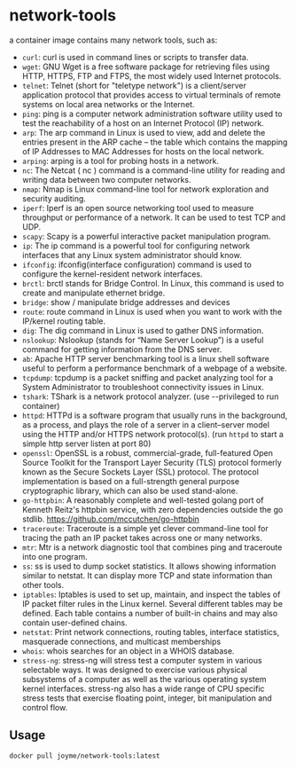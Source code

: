 # network-tools
a container image contains many network tools, such as: 
- `curl`: curl is used in command lines or scripts to transfer data. 
- `wget`: GNU Wget is a free software package for retrieving files using HTTP, HTTPS, FTP and FTPS, the most widely used Internet protocols. 
- `telnet`: Telnet (short for "teletype network") is a client/server application protocol that provides access to virtual terminals of remote systems on local area networks or the Internet.
- `ping`: ping is a computer network administration software utility used to test the reachability of a host on an Internet Protocol (IP) network.
- `arp`: The arp command in Linux is used to view, add and delete the entries present in the ARP cache – the table which contains the mapping of IP Addresses to MAC Addresses for hosts on the local network. 
- `arping`: arping is a tool for probing hosts in a network.
- `nc`: The Netcat ( nc ) command is a command-line utility for reading and writing data between two computer networks.
- `nmap`: Nmap is Linux command-line tool for network exploration and security auditing.
- `iperf`: Iperf is an open source networking tool used to measure throughput or performance of a network. It can be used to test TCP and UDP.
- `scapy`: Scapy is a powerful interactive packet manipulation program. 
- `ip`: The ip command is a powerful tool for configuring network interfaces that any Linux system administrator should know.
- `ifconfig`: ifconfig(interface configuration) command is used to configure the kernel-resident network interfaces.
- `brctl`: brctl stands for Bridge Control. In Linux, this command is used to create and manipulate ethernet bridge. 
- `bridge`: show / manipulate bridge addresses and devices
- `route`: route command in Linux is used when you want to work with the IP/kernel routing table.
- `dig`: The dig command in Linux is used to gather DNS information. 
- `nslookup`: Nslookup (stands for “Name Server Lookup”) is a useful command for getting information from the DNS server. 
- `ab`: Apache HTTP server benchmarking tool is a linux shell software useful to perform a performance benchmark of a webpage of a website.
- `tcpdump`: tcpdump is a packet sniffing and packet analyzing tool for a System Administrator to troubleshoot connectivity issues in Linux.
- `tshark`: TShark is a network protocol analyzer. (use --privileged to run container)
- `httpd`: HTTPd is a software program that usually runs in the background, as a process, and plays the role of a server in a client–server model using the HTTP and/or HTTPS network protocol(s). (run `httpd` to start a simple http server listen at port 80)
- `openssl`: OpenSSL is a robust, commercial-grade, full-featured Open Source Toolkit for the Transport Layer Security (TLS) protocol formerly known as the Secure Sockets Layer (SSL) protocol. The protocol implementation is based on a full-strength general purpose cryptographic library, which can also be used stand-alone.
- `go-httpbin`: A reasonably complete and well-tested golang port of Kenneth Reitz's httpbin service, with zero dependencies outside the go stdlib. https://github.com/mccutchen/go-httpbin
- `traceroute`: Traceroute is a simple yet clever command-line tool for tracing the path an IP packet takes across one or many networks.
- `mtr`: Mtr is a network diagnostic tool that combines ping and traceroute into one program.
- `ss`: ss is used to dump socket statistics. It allows showing information similar to netstat. It can display more TCP and state information than other tools.
- `iptables`: Iptables is used to set up, maintain, and inspect the tables of IP packet filter rules in the Linux kernel. Several different tables may be defined. Each table contains a number of built-in chains and may also contain user-defined chains.
- `netstat`: Print network connections, routing tables, interface statistics, masquerade connections, and multicast memberships
- `whois`: whois searches for an object in a WHOIS database.
- `stress-ng`: stress-ng  will  stress test a computer system in various selectable ways. It was designed to exercise various physical subsystems of a computer as well  as  the  various  operating system  kernel  interfaces.   stress-ng also has a wide range of CPU specific stress tests that exercise floating point, integer, bit manipulation and control flow.




## Usage
```bash
docker pull joyme/network-tools:latest
```
